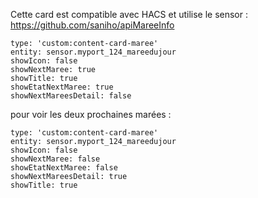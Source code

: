 
Cette card est compatible avec HACS et utilise le sensor : https://github.com/saniho/apiMareeInfo

```
type: 'custom:content-card-maree'
entity: sensor.myport_124_mareedujour
showIcon: false
showNextMaree: true
showTitle: true
showEtatNextMaree: true
showNextMareesDetail: false
```

pour voir les deux prochaines marées : 
```
type: 'custom:content-card-maree'
entity: sensor.myport_124_mareedujour
showIcon: false
showNextMaree: false
showEtatNextMaree: false
showNextMareesDetail: true
showTitle: true
```

